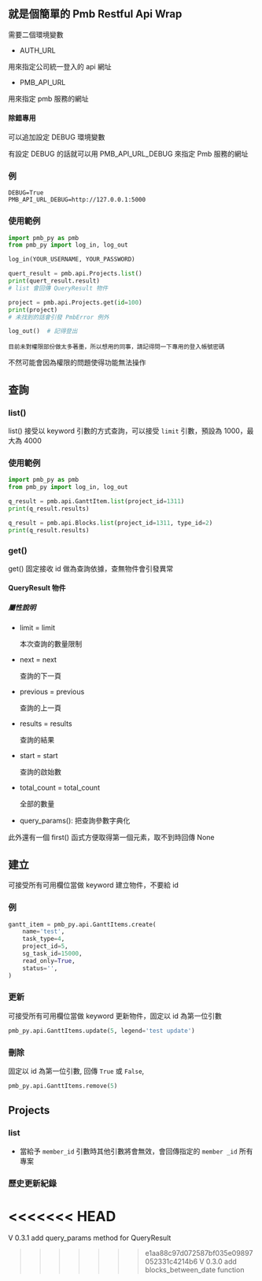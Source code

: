 ## 就是個簡單的 Pmb Restful Api Wrap

需要二個環境變數
- AUTH_URL

用來指定公司統一登入的 api 網址
- PMB_API_URL

用來指定 pmb 服務的網址

#### 除錯專用

可以追加設定 DEBUG 環境變數

有設定 DEBUG 的話就可以用 PMB_API_URL_DEBUG 來指定 Pmb 服務的網址
### 例
```env
DEBUG=True
PMB_API_URL_DEBUG=http://127.0.0.1:5000
```
### 使用範例

```python
import pmb_py as pmb
from pmb_py import log_in, log_out

log_in(YOUR_USERNAME, YOUR_PASSWORD)

quert_result = pmb.api.Projects.list()
print(quert_result.result)
# list 會回傳 QueryResult 物件

project = pmb.api.Projects.get(id=100)
print(project)
# 未找到的話會引發 PmbError 例外

log_out()  # 記得登出
```

`目前未對權限部份做太多著墨，所以想用的同事，請記得問一下專用的登入帳號密碼`

不然可能會因為權限的問題使得功能無法操作

## 查詢
### list() 
list() 接受以 keyword 引數的方式查詢，可以接受 `limit` 引數，預設為 1000，最大為 4000

### 使用範例
```python
import pmb_py as pmb
from pmb_py import log_in, log_out

q_result = pmb.api.GanttItem.list(project_id=1311)
print(q_result.results)

q_result = pmb.api.Blocks.list(project_id=1311, type_id=2)
print(q_result.results)
```

### get()
get() 固定接收 id 做為查詢依據，查無物件會引發異常


#### QueryResult 物件

##### 屬性說明

 - limit = limit
    
    本次查詢的數量限制
 
 - next = next
    
    查詢的下一頁
 - previous = previous
    
    查詢的上一頁
 - results = results
    
    查詢的結果
 - start = start
    
    查詢的啟始數
 - total_count = total_count
    
    全部的數量
 - query_params():
    把查詢參數字典化


此外還有一個 first() 函式方便取得第一個元素，取不到時回傳 None


## 建立

可接受所有可用欄位當做 keyword 建立物件，不要給 id

### 例
```python
gantt_item = pmb_py.api.GanttItems.create(
    name='test',
    task_type=4,
    project_id=5,
    sg_task_id=15000,
    read_only=True,
    status='',
)
```


### 更新
可接受所有可用欄位當做 keyword 更新物件，固定以 id 為第一位引數

```python
pmb_py.api.GanttItems.update(5, legend='test update')
```

### 刪除
固定以 id 為第一位引數, 回傳 `True` 或 `False`, 

```python
pmb_py.api.GanttItems.remove(5)
```


## Projects
### list
- 當給予 `member_id` 引數時其他引數將會無效，會回傳指定的 `member _id` 所有專案

### 歷史更新紀錄
<<<<<<< HEAD
=======
V 0.3.1
add query_params method for QueryResult

>>>>>>> e1aa88c97d072587bf035e09897052331c4214b6
V 0.3.0
add blocks_between_date function